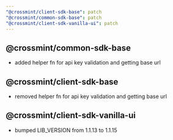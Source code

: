 ```yaml
---
"@crossmint/client-sdk-base": patch
"@crossmint/common-sdk-base": patch
"@crossmint/client-sdk-vanilla-ui": patch
---
```


## @crossmint/common-sdk-base

-   added helper fn for api key validation and getting base url

## @crossmint/client-sdk-base

-   removed helper fn for api key validation and getting base url

## @crossmint/client-sdk-vanilla-ui

-   bumped LIB_VERSION from 1.1.13 to 1.1.15
